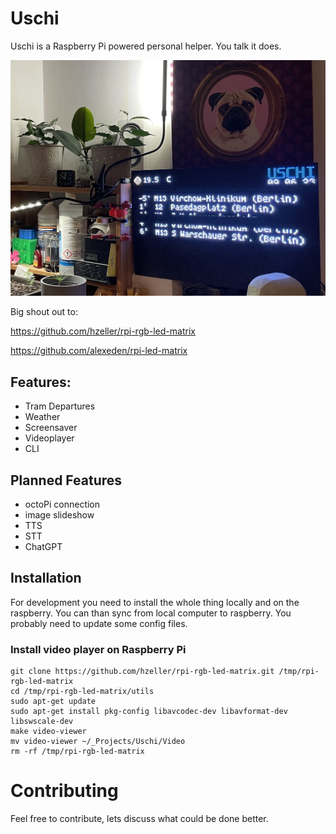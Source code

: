 # Uschi

Uschi is a Raspberry Pi powered personal helper. You talk it does.

![Uschi on Desk](https://github.com/falsanu/uschi/blob/main/docs/IMG_9515.jpg?raw=true)

Big shout out to:

https://github.com/hzeller/rpi-rgb-led-matrix

https://github.com/alexeden/rpi-led-matrix

## Features:

- Tram Departures
- Weather
- Screensaver
- Videoplayer
- CLI

## Planned Features

- octoPi connection
- image slideshow
- TTS
- STT
- ChatGPT

## Installation

For development you need to install the whole thing locally and on the raspberry. You can than sync from local computer to raspberry. You probably need to update some config files.

### Install video player on Raspberry Pi

```
git clone https://github.com/hzeller/rpi-rgb-led-matrix.git /tmp/rpi-rgb-led-matrix
cd /tmp/rpi-rgb-led-matrix/utils
sudo apt-get update
sudo apt-get install pkg-config libavcodec-dev libavformat-dev libswscale-dev
make video-viewer
mv video-viewer ~/_Projects/Uschi/Video
rm -rf /tmp/rpi-rgb-led-matrix
```

# Contributing

Feel free to contribute, lets discuss what could be done better.
